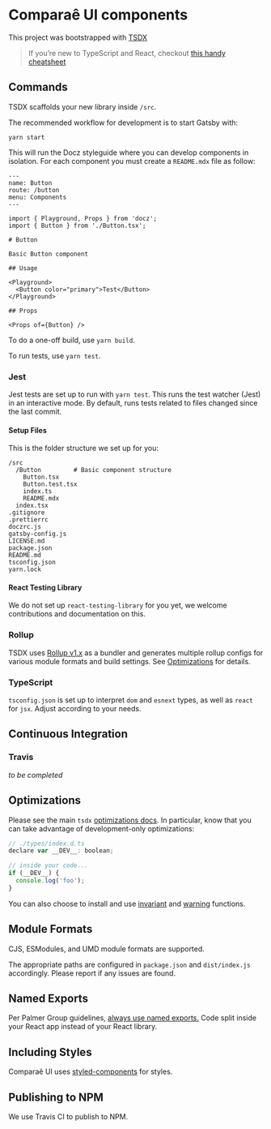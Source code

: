 # Comparaê UI components

This project was bootstrapped with [TSDX](https://github.com/palmerhq/tsdx)

> If you’re new to TypeScript and React, checkout [this handy cheatsheet](https://github.com/sw-yx/react-typescript-cheatsheet/)

## Commands

TSDX scaffolds your new library inside `/src`.

The recommended workflow for development is to start Gatsby with:

```
yarn start
```

This will run the Docz styleguide where you can develop components in isolation. For each component you must create a `README.mdx` file as follow:

```
---
name: Button
route: /button
menu: Components
---

import { Playground, Props } from 'docz';
import { Button } from './Button.tsx';

# Button

Basic Button component

## Usage

<Playground>
  <Button color="primary">Test</Button>
</Playground>

## Props

<Props of={Button} />
```

To do a one-off build, use `yarn build`.

To run tests, use `yarn test`.

### Jest

Jest tests are set up to run with `yarn test`. This runs the test watcher (Jest) in an interactive mode. By default, runs tests related to files changed since the last commit.

#### Setup Files

This is the folder structure we set up for you:

```
/src
  /Button         # Basic component structure
    Button.tsx
    Button.test.tsx
    index.ts
    README.mdx
  index.tsx
.gitignore
.prettierrc
doczrc.js
gatsby-config.js
LICENSE.md
package.json
README.md
tsconfig.json
yarn.lock
```

#### React Testing Library

We do not set up `react-testing-library` for you yet, we welcome contributions and documentation on this.

### Rollup

TSDX uses [Rollup v1.x](https://rollupjs.org) as a bundler and generates multiple rollup configs for various module formats and build settings. See [Optimizations](#optimizations) for details.

### TypeScript

`tsconfig.json` is set up to interpret `dom` and `esnext` types, as well as `react` for `jsx`. Adjust according to your needs.

## Continuous Integration

### Travis

_to be completed_

## Optimizations

Please see the main `tsdx` [optimizations docs](https://github.com/palmerhq/tsdx#optimizations). In particular, know that you can take advantage of development-only optimizations:

```js
// ./types/index.d.ts
declare var __DEV__: boolean;

// inside your code...
if (__DEV__) {
  console.log('foo');
}
```

You can also choose to install and use [invariant](https://github.com/palmerhq/tsdx#invariant) and [warning](https://github.com/palmerhq/tsdx#warning) functions.

## Module Formats

CJS, ESModules, and UMD module formats are supported.

The appropriate paths are configured in `package.json` and `dist/index.js` accordingly. Please report if any issues are found.

## Named Exports

Per Palmer Group guidelines, [always use named exports.](https://github.com/palmerhq/typescript#exports) Code split inside your React app instead of your React library.

## Including Styles

Comparaê UI uses [styled-components](https://www.styled-components.com/) for styles.

## Publishing to NPM

We use Travis CI to publish to NPM.

